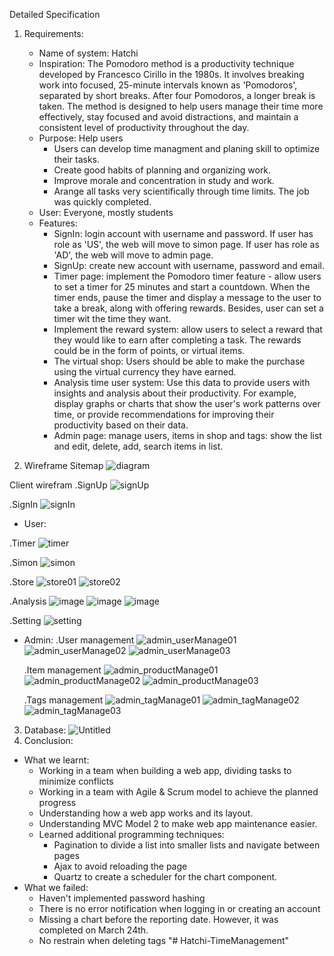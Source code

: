 Detailed Specification

1. Requirements:
    - Name of system: Hatchi
    - Inspiration: 
      The Pomodoro method is a productivity technique developed by Francesco Cirillo in the 1980s. It involves breaking work into focused, 25-minute intervals known as 'Pomodoros', separated by short breaks. After four Pomodoros, a longer break is taken. The method is designed to help users manage their time more effectively, stay focused and avoid distractions, and maintain a consistent level of productivity throughout the day.
    - Purpose: Help users 
        + Users can develop time managment and planing skill to optimize their tasks.
        + Create good habits of planning and organizing work.
        + Improve morale and concentration in study and work.
        + Arange all tasks very scientifically through time limits. The job was quickly completed.
    - User: Everyone, mostly students
    - Features:
        + SignIn: login account with username and password. If user has role as 'US', the web will move to simon page. If user has role as 'AD', the web will move to admin page. 
        + SignUp: create new account with username, password and email.
        + Timer page: implement the Pomodoro timer feature - allow users to set a timer for 25 minutes and start a countdown. When the timer ends, pause the timer and display a message to the user to take a break, along with offering rewards. Besides, user can set a timer wit the time they want.
        + Implement the reward system: allow users to select a reward that they would like to earn after completing a task. The rewards could be in the form of points, or virtual items.
        + The virtual shop: Users should be able to make the purchase using the virtual currency they have earned.
        + Analysis time user system: Use this data to provide users with insights and analysis about their productivity. For example, display graphs or charts that show the user's work patterns over time, or provide recommendations for improving their productivity based on their data.
        + Admin page: manage users, items in shop and tags: show the list and edit, delete, add, search items in list.
        
2. Wireframe 
  Sitemap
![diagram](https://user-images.githubusercontent.com/60658750/227496906-c3e7dbcb-ace4-4da7-8769-9763b1f365aa.png)


 
  Client wirefram
   .SignUp
    ![signUp](https://user-images.githubusercontent.com/110725621/222964293-5d573967-1fce-47da-8a03-a4de0b527e5d.jpg)

   .SignIn
   ![signIn](https://user-images.githubusercontent.com/110725621/222964300-7f52d731-a137-4fbd-b968-9769b5a2c066.jpg)

   - User:
  
   .Timer
   ![timer](https://user-images.githubusercontent.com/110725621/224495455-08e7acad-e54b-4dd6-be3b-49f0b5a07422.jpg)

   .Simon
    ![simon](https://user-images.githubusercontent.com/110725621/224495481-6d5c7be3-051e-4c75-9c58-1a39815748b6.jpg)

   .Store
    ![store01](https://user-images.githubusercontent.com/110725621/224495520-f97de812-4955-4e66-8c19-db0f464669a1.jpg)
       ![store02](https://user-images.githubusercontent.com/110725621/224495522-6a25b239-8ec3-4f0e-a756-e8b012a7fbbe.jpg)

   .Analysis
    ![image](https://user-images.githubusercontent.com/60658750/227521135-c04bb169-9402-4bd3-af81-58e9d377c65a.png)
    ![image](https://user-images.githubusercontent.com/60658750/227520783-7020f739-8aa1-4226-98c2-01e2e88e1139.png)
    ![image](https://user-images.githubusercontent.com/60658750/227520841-1c27ce3b-73fa-438c-960b-db29e7f8a232.png)
    
   .Setting
   ![setting](https://user-images.githubusercontent.com/110725621/222964336-5c626b86-d31e-41eb-91fe-a63a8a66bff8.jpg)

   - Admin:
     .User management
    ![admin_userManage01](https://user-images.githubusercontent.com/110725621/224495613-3aa4e92c-f124-4f5b-965e-f5ca5c9c08f3.jpg)
    ![admin_userManage02](https://user-images.githubusercontent.com/110725621/224495614-2f61cae7-8028-4c76-adfe-47506e831db7.jpg)
     ![admin_userManage03](https://user-images.githubusercontent.com/110725621/224495611-87a8ab6a-9ac0-4972-ba79-1f7b2afbd149.jpg)

     .Item management
    ![admin_productManage01](https://user-images.githubusercontent.com/110725621/224495647-3966fc53-2658-4534-93fc-dd1feadf6c26.jpg)
    ![admin_productManage02](https://user-images.githubusercontent.com/110725621/224495649-fb89def3-4106-4e72-90a5-ca0269c83c88.jpg)
    ![admin_productManage03](https://user-images.githubusercontent.com/110725621/224495641-2595d3f6-ce9e-48d5-963e-bccd6e1e4a55.jpg)

     .Tags management
     ![admin_tagManage01](https://user-images.githubusercontent.com/110725621/224495687-f7c5ceb5-5454-46ab-aa05-cdd794b39bfa.jpg)
     ![admin_tagManage02](https://user-images.githubusercontent.com/110725621/224495689-74c636c3-6479-432c-9065-86eb4cb28b81.jpg)
     ![admin_tagManage03](https://user-images.githubusercontent.com/110725621/224495683-3c76a480-e6d8-4e88-94bd-2ef88ca60c20.jpg)



3. Database:
![Untitled](https://user-images.githubusercontent.com/60658750/227090700-e2f890d3-de26-48db-bc9c-b34d85635ae4.png)
4. Conclusion:
- What we learnt:
    - Working in a team when building a web app, dividing tasks to minimize conflicts
    - Working in a team with Agile & Scrum model to achieve the planned progress
    - Understanding how a web app works and its layout.
    - Understanding MVC Model 2 to make web app maintenance easier.
    - Learned additional programming techniques:
        + Pagination to divide a list into smaller lists and navigate between pages
        + Ajax to avoid reloading the page
        + Quartz to create a scheduler for the chart component.
- What we failed:
    - Haven't implemented password hashing
    - There is no error notification when logging in or creating an account
    - Missing a chart before the reporting date. However, it was completed on March 24th.
    - No restrain when deleting tags
"# Hatchi-TimeManagement" 
